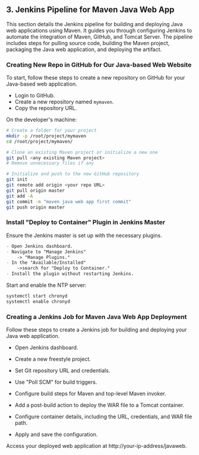 
## 3. Jenkins Pipeline for Maven Java Web App

This section details the Jenkins pipeline for building and deploying Java web applications using Maven. It guides you through configuring Jenkins to automate the integration of Maven, GitHub, and Tomcat Server. The pipeline includes steps for pulling source code, building the Maven project, packaging the Java web application, and deploying the artifact.

### Creating New Repo in GitHub for Our Java-based Web Website

To start, follow these steps to create a new repository on GitHub for your Java-based web application.

- Login to GitHub.
- Create a new repository named `mymaven`.
- Copy the repository URL.

On the developer's machine:

```bash
# Create a folder for your project
mkdir -p /root/project/mymaven
cd /root/project/mymaven/

# Clone an existing Maven project or initialize a new one
git pull <any existing Maven project>
# Remove unnecessary files if any

# Initialize and push to the new GitHub repository
git init
git remote add origin <your repo URL>
git pull origin master
git add -A
git commit -m "maven java web app first commit"
git push origin master
```
### Install "Deploy to Container" Plugin in Jenkins Master
Ensure the Jenkins master is set up with the necessary plugins.

```markdown
- Open Jenkins dashboard.
- Navigate to "Manage Jenkins" 
    -> "Manage Plugins."
- In the "Available/Installed"
    ->search for "Deploy to Container."
- Install the plugin without restarting Jenkins.
```
Start and enable the NTP server:

```bash
systemctl start chronyd
systemctl enable chronyd
```
### Creating a Jenkins Job for Maven Java Web App Deployment
Follow these steps to create a Jenkins job for building and deploying your Java web application.

- Open Jenkins dashboard.

- Create a new freestyle project.

- Set Git repository URL and credentials.

- Use "Poll SCM" for build triggers.

- Configure build steps for Maven and top-level Maven invoker.

- Add a post-build action to deploy the WAR file to a Tomcat container.

- Configure container details, including the URL, credentials, and WAR file path.

- Apply and save the configuration.

Access your deployed web application at http://your-ip-address/javaweb.

